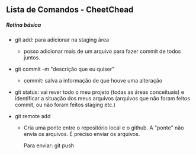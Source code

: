 ## Lista de Comandos - CheetChead

##### Rotina básica

- git add: para adicionar na staging área
  
  - posso adicionar mais de um arquivo para fazer commit de todos juntos.

- git commit -m "descrição que eu quiser"
  
  - commit: salva a informação de que houve uma alteração

- git status: vai rever todo o meu projeto (todas as áreas conceituais) e identificar a situação dos meus arquivos (arquivos que não foram feitos commit, ou não foram feitos staging etc.)

- git remote add <name> <ssh>
  
  - Cria uma ponte entre o repositório local e o github. A "ponte" não envia os arquivos. É preciso enviar os arquivos.
    
    Para enviar: git push  
